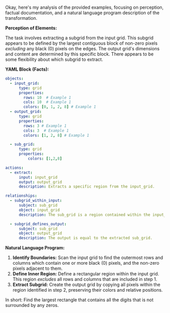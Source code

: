 Okay, here's my analysis of the provided examples, focusing on perception, factual documentation, and a natural language program description of the transformation.

**Perception of Elements:**

The task involves extracting a subgrid from the input grid. This subgrid appears to be defined by the largest contiguous block of non-zero pixels *excluding* any black (0) pixels on the edges. The output grid's dimensions and content are determined by this specific block. There appears to be some flexibility about which subgrid to extract.

**YAML Block (Facts):**


```yaml
objects:
  - input_grid:
      type: grid
      properties:
        rows: 10  # Example 1
        cols: 10  # Example 1
        colors: [0, 1, 2, 8] # Example 1
  - output_grid:
      type: grid
      properties:
        rows: 3 # Example 1
        cols: 3  # Example 1
        colors: [1, 2, 8] # Example 1

  - sub_grid:
      type: grid
      properties:
          colors: [1,2,8]

actions:
  - extract:
      input: input_grid
      output: output_grid
      description: Extracts a specific region from the input_grid.

relationships:
  - subgrid_within_input:
      subject: sub_grid
      object: input_grid
      description: The sub_grid is a region contained within the input_grid.

  - subgrid_defines_output:
      subject: sub_grid
      object: output_grid
      description: The output is equal to the extracted sub_grid.
```


**Natural Language Program:**

1.  **Identify Boundaries:** Scan the input grid to find the outermost rows and columns which contain one or more black (0) pixels, and the non-zero pixels adjacent to them.
2.  **Define Inner Region:** Define a rectangular region within the input grid. This region *excludes* all rows and columns that are included in step 1.
3.  **Extract Subgrid:** Create the output grid by copying all pixels within the region identified in step 2, preserving their colors and relative positions.

In short: Find the largest rectangle that contains all the digits that is not surrounded by any zeros.
